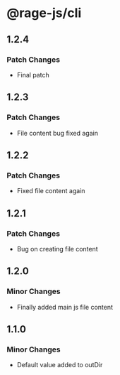 # @rage-js/cli

## 1.2.4

### Patch Changes

- Final patch

## 1.2.3

### Patch Changes

- File content bug fixed again

## 1.2.2

### Patch Changes

- Fixed file content again

## 1.2.1

### Patch Changes

- Bug on creating file content

## 1.2.0

### Minor Changes

- Finally added main js file content

## 1.1.0

### Minor Changes

- Default value added to outDir

